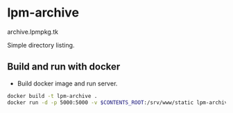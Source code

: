 lpm-archive
============
archive.lpmpkg.tk

Simple directory listing.

Build and run with docker
-------------------------
- Build docker image and run server.

```sh
docker build -t lpm-archive .
docker run -d -p 5000:5000 -v $CONTENTS_ROOT:/srv/www/static lpm-archive
```
